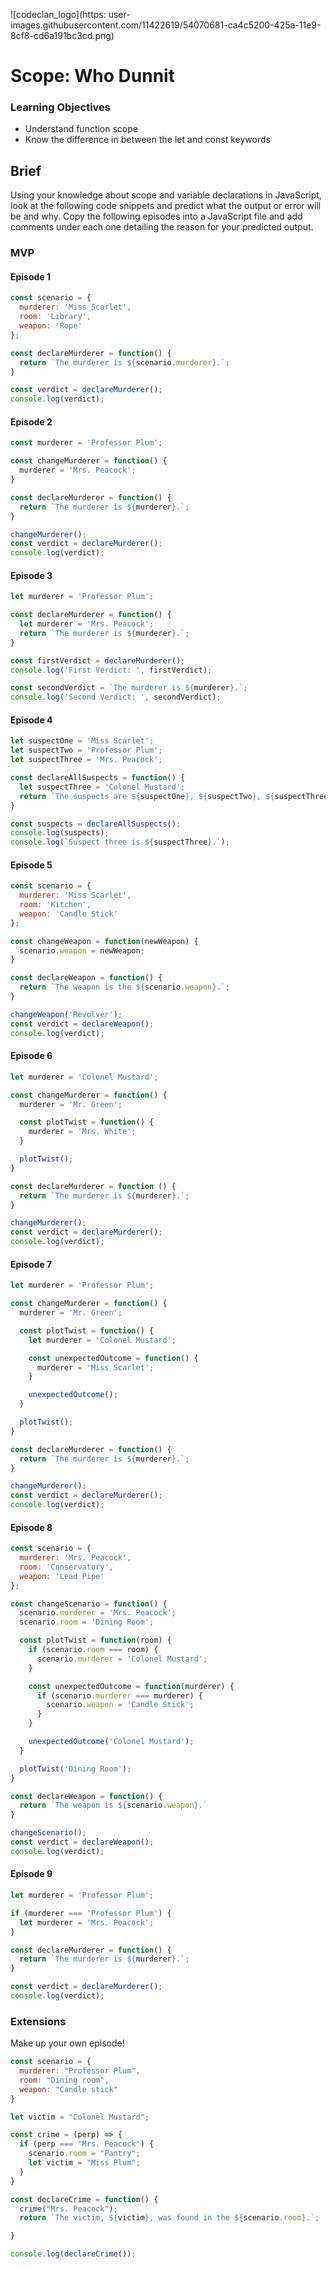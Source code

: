 ![codeclan_logo](https:  user-images.githubusercontent.com/11422619/54070681-ca4c5200-425a-11e9-8cf8-cd6a191bc3cd.png)

# Scope: Who Dunnit

### Learning Objectives

- Understand function scope
- Know the difference in between the let and const keywords

## Brief

Using your knowledge about scope and variable declarations in JavaScript, look at the following code snippets and predict what the output or error will be and why. Copy the following episodes into a JavaScript file and add comments under each one detailing the reason for your predicted output.

### MVP

#### Episode 1

```js
const scenario = {
  murderer: 'Miss Scarlet',
  room: 'Library',
  weapon: 'Rope'
};

const declareMurderer = function() {
  return `The murderer is ${scenario.murderer}.`;
}

const verdict = declareMurderer();
console.log(verdict);
```

<!-- Episode 1 - prediction:
   This will return:
   The murderer is Miss Scarlet

   return value:
   The murderer is Miss Scarlet.

   reason:
   The const variables are declared in global scope.
   -->


#### Episode 2

```js
const murderer = 'Professor Plum';

const changeMurderer = function() {
  murderer = 'Mrs. Peacock';
}

const declareMurderer = function() {
  return `The murderer is ${murderer}.`;
}

changeMurderer();
const verdict = declareMurderer();
console.log(verdict);
```

<!--    Episode 2 - prediction:
   This will return:
   "The murderer is Mrs Peacock."

   return value:
   The murderer is Professor Plum.

   reason:
   changeMurderer() updates the value before it is written out. All in global scope.
   CORRECTION: const murderer cannot be reassigned
   -->


#### Episode 3

```js
let murderer = 'Professor Plum';

const declareMurderer = function() {
  let murderer = 'Mrs. Peacock';
  return `The murderer is ${murderer}.`;
}

const firstVerdict = declareMurderer();
console.log('First Verdict: ', firstVerdict);

const secondVerdict = `The murderer is ${murderer}.`;
console.log('Second Verdict: ', secondVerdict);
```

<!--    Episode 3 - prediction:
   This will return "Second verdict: The murderer is Professor Plum."

   return value:
   Second Verdict:  The murderer is Professor Plum.

   reason:
   declareMurderer() and firstVerdict are never called.
   -->


#### Episode 4

```js
let suspectOne = 'Miss Scarlet';
let suspectTwo = 'Professor Plum';
let suspectThree = 'Mrs. Peacock';

const declareAllSuspects = function() {
  let suspectThree = 'Colonel Mustard';
  return `The suspects are ${suspectOne}, ${suspectTwo}, ${suspectThree}.`;
}

const suspects = declareAllSuspects();
console.log(suspects);
console.log(`Suspect three is ${suspectThree}.`);
```

<!--    Episode 4 - prediction:
    This will return:
    The suspects are Miss Scarlet, Professor Plum, Colonel Mustard.
    Suspect three is Mrs. Peacock.

    return value:
    The suspects are Miss Scarlet, Professor Plum, Colonel Mustard.
    Suspect three is Mrs. Peacock.
    reason:
    When declareAllSuspects() is called, let suspect3 is updated within the block.
    Outside of declareAllSuspects() suspect3 retains its original value.
   -->


#### Episode 5

```js
const scenario = {
  murderer: 'Miss Scarlet',
  room: 'Kitchen',
  weapon: 'Candle Stick'
};

const changeWeapon = function(newWeapon) {
  scenario.weapon = newWeapon;
}

const declareWeapon = function() {
  return `The weapon is the ${scenario.weapon}.`;
}

changeWeapon('Revolver');
const verdict = declareWeapon();
console.log(verdict);
```

<!--    Episode 5 - prediction:
    This will return:
    The weapon is the Revolver.

    return value:
    The weapon is the Revolver.

    reason:
    changeWeapon('Revolver') updates the value of scenario.weapon to 'Revolver' as it is mutable.
   -->


#### Episode 6

```js
let murderer = 'Colonel Mustard';

const changeMurderer = function() {
  murderer = 'Mr. Green';

  const plotTwist = function() {
    murderer = 'Mrs. White';
  }

  plotTwist();
}

const declareMurderer = function () {
  return `The murderer is ${murderer}.`;
}

changeMurderer();
const verdict = declareMurderer();
console.log(verdict);
```

<!--    Episode 6 - prediction:
    This will return:
    The murderer is Mrs. White.

    return value:
    The murderer is Mrs. White.

    reason:
    changeMurderer() updates the value of let murderer (global scope).
   -->


#### Episode 7

```js
let murderer = 'Professor Plum';

const changeMurderer = function() {
  murderer = 'Mr. Green';

  const plotTwist = function() {
    let murderer = 'Colonel Mustard';

    const unexpectedOutcome = function() {
      murderer = 'Miss Scarlet';
    }

    unexpectedOutcome();
  }

  plotTwist();
}

const declareMurderer = function() {
  return `The murderer is ${murderer}.`;
}

changeMurderer();
const verdict = declareMurderer();
console.log(verdict);
```

<!--    Episode 7 - prediction:
    This will return:
    The murderer is Colonel Mustard.

    return value:
    The murderer is Mr. Green.

    reason:
    New let murderer declaration within function? I think this updates existing variable as its in global scope.
    CORRECTION: the new let murderer declaration in plotTwist() creates a new let that only exists within its scope and so global let murderer is not updated.
    -->


#### Episode 8

```js
const scenario = {
  murderer: 'Mrs. Peacock',
  room: 'Conservatory',
  weapon: 'Lead Pipe'
};

const changeScenario = function() {
  scenario.murderer = 'Mrs. Peacock';
  scenario.room = 'Dining Room';

  const plotTwist = function(room) {
    if (scenario.room === room) {
      scenario.murderer = 'Colonel Mustard';
    }

    const unexpectedOutcome = function(murderer) {
      if (scenario.murderer === murderer) {
        scenario.weapon = 'Candle Stick';
      }
    }

    unexpectedOutcome('Colonel Mustard');
  }

  plotTwist('Dining Room');
}

const declareWeapon = function() {
  return `The weapon is ${scenario.weapon}.`
}

changeScenario();
const verdict = declareWeapon();
console.log(verdict);
```

<!--    Episode 8 - prediction:
    The weapon is Lead Pipe.

    return value:
    The weapon is Candle Stick.

    reason:
    scenario.weapon is not updated by unexpectedOutcome() because the condition evaluates to false.
    CORRECTION: plotTwist() is called first and unexpectedOutcome() is called within plotTwist(). murderer has therefore been updated and the condition evaluates to true.
   -->


#### Episode 9

```js
let murderer = 'Professor Plum';

if (murderer === 'Professor Plum') {
  let murderer = 'Mrs. Peacock';
}

const declareMurderer = function() {
  return `The murderer is ${murderer}.`;
}

const verdict = declareMurderer();
console.log(verdict);
```

<!--    Episode 9 - prediction:
    The murderer is Professor Plum.

    return value:
    The murderer is Professor Plum.

    reason:
    The if statement does not impact the global variable.
   -->


### Extensions

Make up your own episode!

```js
const scenario = {
  murderer: "Professor Plum",
  room: "Dining room",
  weapon: "Candle stick"
}

let victim = "Colonel Mustard";

const crime = (perp) => {
  if (perp === "Mrs. Peacock") {
    scenario.room = "Pantry";
    let victim = "Miss Plum";
  }
}

const declareCrime = function() {
  crime("Mrs. Peacock");
  return `The victim, ${victim}, was found in the ${scenario.room}.`;

}

console.log(declareCrime());
```
